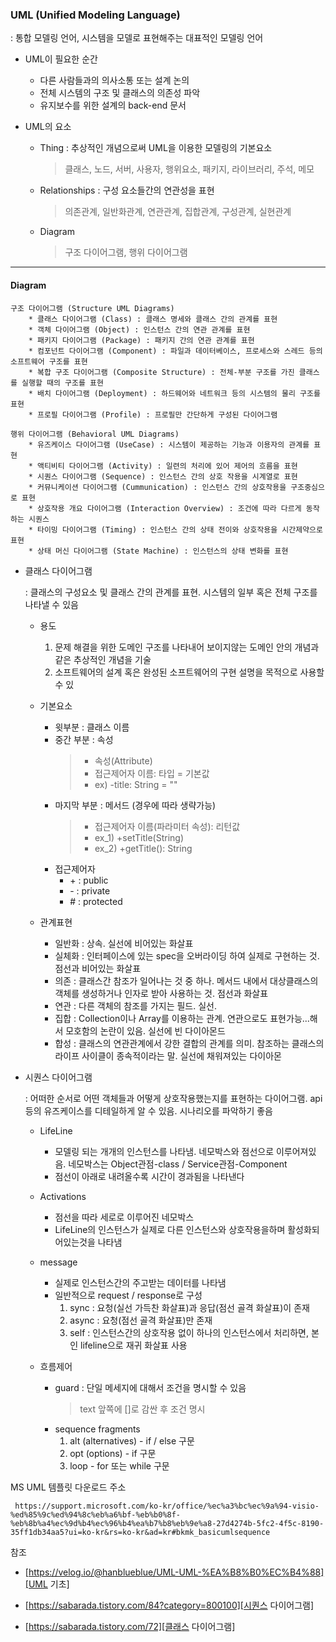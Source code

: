 ### UML (Unified Modeling Language)
: 통합 모델링 언어, 시스템을 모델로 표현해주는 대표적인 모델링 언어

* UML이 필요한 순간
    - 다른 사람들과의 의사소통 또는 설계 논의
    - 전체 시스템의 구조 및 클래스의 의존성 파악
    - 유지보수를 위한 설계의 back-end 문서


* UML의 요소
    - Thing : 추상적인 개념으로써 UML을 이용한 모델링의 기본요소
        > 클래스, 노드, 서버, 사용자, 행위요소, 패키지, 라이브러리, 주석, 메모
    - Relationships : 구성 요소들간의 연관성을 표현
        > 의존관계, 일반화관계, 연관관계, 집합관계, 구성관계, 실현관계
    - Diagram 
        > 구조 다이어그램, 행위 다이어그램
    

---

#### Diagram 
``` 
구조 다이어그램 (Structure UML Diagrams)
    * 클래스 다이어그램 (Class) : 클래스 명세와 클래스 간의 관계를 표현
    * 객체 다이어그램 (Object) : 인스턴스 간의 연관 관계를 표현
    * 패키지 다이어그램 (Package) : 패키지 간의 연관 관계를 표현
    * 컴포넌트 다이어그램 (Component) : 파일과 데이터베이스, 프로세스와 스레드 등의 소프트웨어 구조를 표현
    * 복합 구조 다이어그램 (Composite Structure) : 전체-부분 구조를 가진 클래스를 실행할 때의 구조를 표현
    * 배치 다이어그램 (Deployment) : 하드웨어와 네트워크 등의 시스템의 물리 구조를 표현
    * 프로필 다이어그램 (Profile) : 프로필만 간단하게 구성된 다이어그램

행위 다이어그램 (Behavioral UML Diagrams)
    * 유즈케이스 다이어그램 (UseCase) : 시스템이 제공하는 기능과 이용자의 관계를 표현
    * 액티비티 다이어그램 (Activity) : 일련의 처리에 있어 제어의 흐름을 표현
    * 시퀀스 다이어그램 (Sequence) : 인스턴스 간의 상호 작용을 시계열로 표현
    * 커뮤니케이션 다이어그램 (Cummunication) : 인스턴스 간의 상호작용을 구조중심으로 표현
    * 상호작용 개요 다이어그램 (Interaction Overview) : 조건에 따라 다르게 동작하는 시퀀스
    * 타이밍 다이어그램 (Timing) : 인스턴스 간의 상태 전이와 상호작용을 시간제약으로 표현
    * 상태 머신 다이어그램 (State Machine) : 인스턴스의 상태 변화를 표현
```

* 클래스 다이어그램 
    
    : 클래스의 구성요소 및 클래스 간의 관계를 표현. 시스템의 일부 혹은 전체 구조를 나타낼 수 있음
    
    * 용도 
        1. 문제 해결을 위한 도메인 구조를 나타내어 보이지않는 도메인 안의 개념과 같은 추상적인 개념을 기술
        2. 소프트웨어의 설계 혹은 완성된 소프트웨어의 구현 설명을 목적으로 사용할 수 있
    
    * 기본요소
        * 윗부분 : 클래스 이름
        * 중간 부분 : 속성
            > * 속성(Attribute)
            > * 접근제어자 이름: 타입 = 기본값
            > * ex) -title: String = ""
        * 마지막 부분 : 메서드 (경우에 따라 생략가능)
            > * 접근제어자 이름(파라미터 속성): 리턴값
            > * ex_1) +setTitle(String)
            > * ex_2) +getTitle(): String
        * 접근제어자
            * \+ : public
            * \- : private
            * \# : protected
    * 관계표현
        * 일반화 : 상속. 실선에 비어있는 화살표
        * 실체화 : 인터페이스에 있는 spec을 오버라이딩 하여 실제로 구현하는 것. 점선과 비어있는 화살표
        * 의존 : 클래스간 참조가 일어나는 것 중 하나. 메서드 내에서 대상클래스의 객체를 생성하거나 인자로 받아 사용하는 것. 점선과 화살표
        * 연관 : 다른 객체의 참조를 가지는 필드. 실선.
        * 집합 : Collection이나 Array를 이용하는 관계. 연관으로도 표현가능...해서 모호함의 논란이 있음. 실선에 빈 다이아몬드
        * 합성 : 클래스의 연관관계에서 강한 결합의 관계를 의미. 참조하는 클래스의 라이프 사이클이 종속적이라는 말. 실선에 채워져있는 다이아몬



* 시퀀스 다이어그램

    : 어떠한 순서로 어떤 객체들과 어떻게 상호작용했는지를 표현하는 다이어그램. api등의 유즈케이스를 디테일하게 알 수 있음. 시나리오를 파악하기 좋음
    
    * LifeLine 
        * 모델링 되는 개개의 인스턴스를 나타냄. 네모박스와 점선으로 이루어져있음. 네모박스는 Object관점-class / Service관점-Component
        * 점선이 아래로 내려올수록 시간이 경과됨을 나타낸다
    
    * Activations
        * 점선을 따라 세로로 이루어진 네모박스
        * LifeLine의 인스턴스가 실제로 다른 인스턴스와 상호작용을하며 활성화되어있는것을 나타냄
    
    * message
        * 실제로 인스턴스간의 주고받는 데이터를 나타냄
        * 일반적으로 request / response로 구성
            1. sync : 요청(실선 가득찬 화살표)과 응답(점선 골격 화살표)이 존재
            2. async : 요청(점선 골격 화살표)만 존재
            3. self : 인스턴스간의 상호작용 없이 하나의 인스턴스에서 처리하면, 본인 lifeline으로 재귀 화살표 사용
            
    * 흐름제어
        * guard : 단일 메세지에 대해서 조건을 명시할 수 있음
            > text 앞쪽에 []로 감싼 후 조건 명시
        * sequence fragments
            1. alt (alternatives) - if / else 구문
            2. opt (options) - if 구문
            3. loop - for 또는 while 구문


MS UML 템플릿 다운로드 주소

``` https://support.microsoft.com/ko-kr/office/%ec%a3%bc%ec%9a%94-visio-%ed%85%9c%ed%94%8c%eb%a6%bf-%eb%b0%8f-%eb%8b%a4%ec%9d%b4%ec%96%b4%ea%b7%b8%eb%9e%a8-27d4274b-5fc2-4f5c-8190-35ff1db34aa5?ui=ko-kr&rs=ko-kr&ad=kr#bkmk_basicumlsequence```



참조
- [https://velog.io/@hanblueblue/UML-UML-%EA%B8%B0%EC%B4%88][UML 기초]

[UML 기초]: https://velog.io/@hanblueblue/UML-UML-%EA%B8%B0%EC%B4%88

- [https://sabarada.tistory.com/84?category=800100][시퀀스 다이어그램] 

[시퀀스 다이어그램]: https://sabarada.tistory.com/84?category=800100

- [https://sabarada.tistory.com/72][클래스 다이어그램]

[클래스 다이어그램]: https://sabarada.tistory.com/72
